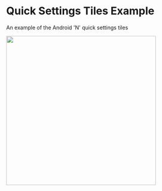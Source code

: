 # Quick Settings Tiles Example
An example of the Android 'N' quick settings tiles

<img src=readme/QSTileExample.gif width="400">
